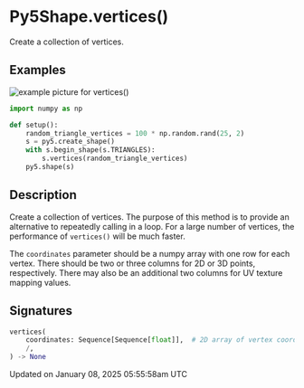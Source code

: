 # Py5Shape.vertices()

Create a collection of vertices.

## Examples

<div class="example-table">

<div class="example-row"><div class="example-cell-image">

![example picture for vertices()](/images/reference/Py5Shape_vertices_0.png)

</div><div class="example-cell-code">

```python
import numpy as np

def setup():
    random_triangle_vertices = 100 * np.random.rand(25, 2)
    s = py5.create_shape()
    with s.begin_shape(s.TRIANGLES):
        s.vertices(random_triangle_vertices)
    py5.shape(s)
```

</div></div>

</div>

## Description

Create a collection of vertices. The purpose of this method is to provide an alternative to repeatedly calling [](py5shape_vertex) in a loop. For a large number of vertices, the performance of `vertices()` will be much faster.

The `coordinates` parameter should be a numpy array with one row for each vertex. There should be two or three columns for 2D or 3D points, respectively. There may also be an additional two columns for UV texture mapping values.

## Signatures

```python
vertices(
    coordinates: Sequence[Sequence[float]],  # 2D array of vertex coordinates and optional UV texture mapping values
    /,
) -> None
```

Updated on January 08, 2025 05:55:58am UTC
